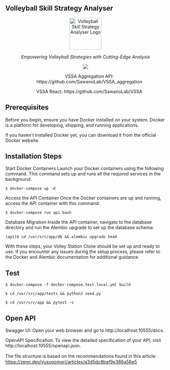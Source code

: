 ## Volleyball Skill Strategy Analyser

<p align="center">
  <img src="https://github.com/SawanoLab/VSSA_backend/assets/55621861/8eb11b71-8086-49e1-bf21-e9d567e97a60" width="100" alt="Volleyball Skill Strategy Analyser Logo"><br>
</p>
<p align="center"><em>Empowering Volleyball Strategies with Cutting-Edge Analysis</em></p>
<p align="center"><img src="https://github.com/SawanoLab/VSSA_aggregation/assets/55621861/510b2c4c-95a2-4232-b772-b05a0ebaafe9" ></p>
<div align="center">
  <ul>
  VSSA Aggregation API: https://github.com/SawanoLab/VSSA_aggregation
  </ul>
  <ul>
  VSSA React: https://github.com/SawanoLab/VSSA
  </ul>
</div>


## Prerequisites
Before you begin, ensure you have Docker installed on your system. Docker is a platform for developing, shipping, and running applications. 

If you haven't installed Docker yet, you can download it from the official Docker website.

## Installation Steps
Start Docker Containers
Launch your Docker containers using the following command. This command sets up and runs all the required services in the background.

`$ docker-compose up -d`

Access the API Container
Once the Docker containers are up and running, access the API container with this command:

`$ docker-compose run api bash`

Database Migration
Inside the API container, navigate to the database directory and run the Alembic upgrade to set up the database schema:

`(api)$ cd /usr/src/app/db && alembic upgrade head`

With these steps, your Volley Station Clone should be set up and ready to use. If you encounter any issues during the setup process, please refer to the Docker and Alembic documentation for additional guidance.

## Test
`$ docker-compose -f docker-compose.test.local.yml build`

`$ cd /usr/src/app/tests && python3 seed.py`

`$ cd /usr/src/app && pytest -s`

## Open API
Swagger UI: Open your web browser and go to http://localhost:10555/docs. 

OpenAPI Specification: To view the detailed specification of your API, visit http://localhost:10555/openapi.json.


The file structure is based on the recommendations found in this article:　https://zenn.dev/yusugomori/articles/a3d5dc8baf9e386a58e5
